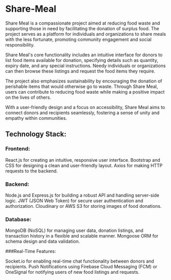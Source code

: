 # Share-Meal
Share Meal is a compassionate project aimed at reducing food waste and supporting those in need by facilitating the donation of surplus food. The project serves as a platform for individuals and organizations to share meals with the less fortunate, promoting community engagement and social responsibility.

Share Meal's core functionality includes an intuitive interface for donors to list food items available for donation, specifying details such as quantity, expiry date, and any special instructions. Needy individuals or organizations can then browse these listings and request the food items they require.

The project also emphasizes sustainability by encouraging the donation of perishable items that would otherwise go to waste. Through Share Meal, users can contribute to reducing food waste while making a positive impact on the lives of others.

With a user-friendly design and a focus on accessibility, Share Meal aims to connect donors and recipients seamlessly, fostering a sense of unity and empathy within communities.

## Technology Stack:
### Frontend:

React.js for creating an intuitive, responsive user interface.
Bootstrap and CSS for designing a clean and user-friendly layout.
Axios for making HTTP requests to the backend.

### Backend:

Node.js and Express.js for building a robust API and handling server-side logic.
JWT (JSON Web Token) for secure user authentication and authorization.
Cloudinary or AWS S3 for storing images of food donations.

### Database:

MongoDB (NoSQL) for managing user data, donation listings, and transaction history in a flexible and scalable manner.
Mongoose ORM for schema design and data validation.

###Real-Time Features:

Socket.io for enabling real-time chat functionality between donors and recipients.
Push Notifications using Firebase Cloud Messaging (FCM) or OneSignal for notifying users of new food listings and requests.
